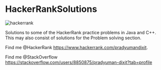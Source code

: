 # HackerRankSolutions
![hackerrank](https://user-images.githubusercontent.com/41565823/46145009-fcdf3100-c25e-11e8-9518-d0dbd3294e30.png)


Solutions to some of the HackerRank practice problems in Java and C++. This may also consist of solutions for the Problem solving section.

Find me @HackerRank    https://www.hackerrank.com/pradyumandixit.

Find me @StackOverflow https://stackoverflow.com/users/8850875/pradyuman-dixit?tab=profile
